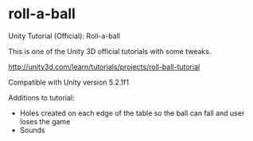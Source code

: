 # roll-a-ball
Unity Tutorial (Official): Roll-a-ball

This is one of the Unity 3D official tutorials with some tweaks.

http://unity3d.com/learn/tutorials/projects/roll-ball-tutorial

Compatible with Unity version 5.2.1f1

Additions to tutorial:
- Holes created on each edge of the table so the ball can fall and user loses the game
- Sounds
